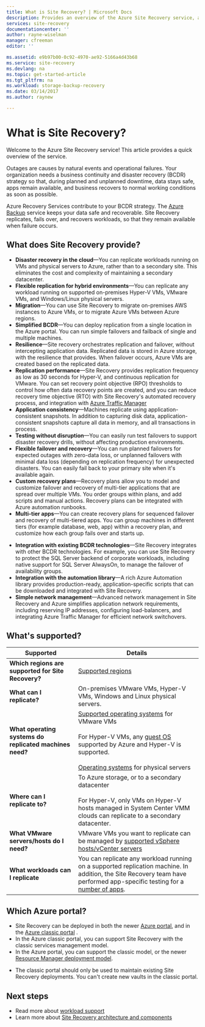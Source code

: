 ```yaml
---
title: What is Site Recovery? | Microsoft Docs
description: Provides an overview of the Azure Site Recovery service, and summarizes deployment scenarios.
services: site-recovery
documentationcenter: ''
author: rayne-wiselman
manager: cfreeman
editor: ''

ms.assetid: e9b97b00-0c92-4970-ae92-5166a4d43b68
ms.service: site-recovery
ms.devlang: na
ms.topic: get-started-article
ms.tgt_pltfrm: na
ms.workload: storage-backup-recovery
ms.date: 03/14/2017
ms.author: raynew

---
```

# What is Site Recovery?

Welcome to the Azure Site Recovery service! This article provides a quick overview of the service.

Outages are causes by natural events and operational failures. Your organization needs a business continuity and disaster recovery (BCDR) strategy so that, during planned and unplanned downtime, data stays safe, apps remain available, and business recovers to normal working conditions as soon as possible.

Azure Recovery Services contribute to your BCDR strategy. The [Azure Backup](https://www.azure.cn/home/features/back-up/) service keeps your data safe and recoverable. Site Recovery replicates, fails over, and recovers workloads, so that they remain available when failure occurs.

## What does Site Recovery provide?

- **Disaster recovery in the cloud**—You can replicate workloads running on VMs and physical servers to Azure, rather than to a secondary site. This eliminates the cost and complexity of maintaining a secondary datacenter.
- **Flexible replication for hybrid environments**—You can replicate any workload running on supported on-premises Hyper-V VMs, VMware VMs, and Windows/Linux physical servers.
- **Migration**—You can use Site Recovery to migrate on-premises AWS instances to Azure VMs, or to migrate Azure VMs between Azure regions.
- **Simplified BCDR**—You can deploy replication from a single location in the Azure portal.  You can run simple failovers and failback of single and multiple machines.
- **Resilience**—Site recovery orchestrates replication and failover, without intercepting application data.
Replicated data is stored in Azure storage, with the resilience that provides. When failover occurs, Azure VMs are created based on the replicated data.
- **Replication performance**—Site Recovery provides replication frequency as low as 30 seconds for Hyper-V, and continuous replication for VMware. You can set recovery point objective (RPO) thresholds to control how often data recovery points are created, and you can reduce recovery time objective (RTO) with Site Recovery's automated recovery process, and integration with [Azure Traffic Manager](https://azure.microsoft.com/en-us/blog/reduce-rto-by-using-azure-traffic-manager-with-azure-site-recovery/)
- **Application consistency**—Machines replicate using application-consistent snapshots. In addition to capturing disk data, application-consistent snapshots capture all data in memory, and all transactions in process.
- **Testing without disruption**—You can easily run test failovers to support disaster recovery drills, without affecting production environments.
- **Flexible failover and recovery**—You can run planned failovers for expected outages with zero-data loss, or unplanned failovers with minimal data loss (depending on replication frequency) for unexpected disasters. You can easily fail back to your primary site when it's available again.
- **Custom recovery plans**—Recovery plans allow you to model and customize failover and recovery of multi-tier applications that are spread over multiple VMs. You order groups within plans, and add scripts and manual actions. Recovery plans can be integrated with Azure automation runbooks.
- **Multi-tier apps**—You can create recovery plans for sequenced failover and recovery of multi-tiered apps. You can group machines in different tiers (for example database, web, app) within a recovery plan, and customize how each group fails over and starts up.
* **Integration with existing BCDR technologies**—Site Recovery integrates with other BCDR technologies. For example, you can use Site Recovery to protect the SQL Server backend of corporate workloads, including native support for SQL Server AlwaysOn, to manage the failover of availability groups.
* **Integration with the automation library**—A rich Azure Automation library provides production-ready, application-specific scripts that can be downloaded and integrated with Site Recovery.
* **Simple network management**—Advanced network management in Site Recovery and Azure simplifies application network requirements, including reserving IP addresses, configuring load-balancers, and integrating Azure Traffic Manager for efficient network switchovers.

## What's supported?

**Supported** | **Details**
--- | ---
**Which regions are supported for Site Recovery?** | [Supported regions](https://www.azure.cn/support/service-dashboard/) |
**What can I replicate?** | On-premises VMware VMs, Hyper-V VMs, Windows and Linux physical servers.
**What operating systems do replicated machines need?** | [Supported operating systems](./site-recovery-support-matrix-to-azure.md#support-for-replicated-machine-os-versions) for VMware VMs<br/><br/> For Hyper-V VMs, any [guest OS](https://technet.microsoft.com/zh-cn/windows-server-docs/compute/hyper-v/supported-windows-guest-operating-systems-for-hyper-v-on-windows) supported by Azure and Hyper-V is supported.<br/><br/> [Operating systems](./site-recovery-support-matrix-to-azure.md#support-for-replicated-machine-os-versions) for physical servers
**Where can I replicate to?** | To Azure storage, or to a secondary datacenter<br/><br/> For Hyper-V, only VMs on Hyper-V hosts managed in System Center VMM clouds can replicate to a secondary datacenter.
**What VMware servers/hosts do I need?** | VMware VMs you want to replicate can be managed by [supported vSphere hosts/vCenter servers](./site-recovery-support-matrix-to-azure.md#support-for-datacenter-management-servers)
**What workloads can I replicate** | You can replicate any workload running on a supported replication machine. In addition, the Site Recovery team have performed app-specific testing for a [number of apps](./site-recovery-workload.md#workload-summary).

## Which Azure portal?

* Site Recovery can be deployed in both the newer [Azure portal](https://portal.azure.cn), and in the [Azure classic portal](https://manage.windowsazure.cn/) .
* In the Azure classic portal, you can support Site Recovery with the classic services management model.
* In the Azure portal, you can support the classic model, or the newer [Resource Manager deployment model](../azure-resource-manager/resource-manager-deployment-model.md).
- The classic portal should only be used to maintain existing Site Recovery deployments. You can't create new vaults in the classic portal.

## Next steps
* Read more about [workload support](./site-recovery-workload.md)
* Learn more about [Site Recovery architecture and components](./site-recovery-components.md)